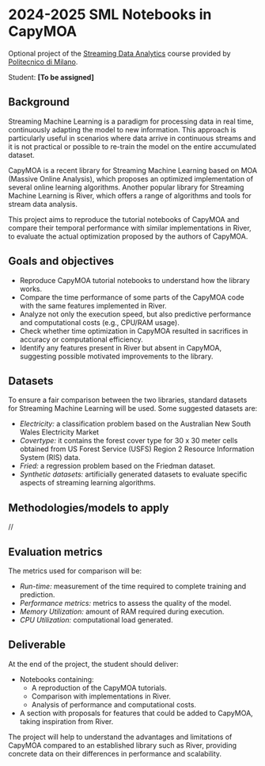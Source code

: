 # 2024-2025 SML Notebooks in CapyMOA

Optional project of the [Streaming Data Analytics](http://emanueledellavalle.org/teaching/streaming-data-analytics-2023-24/) course provided by [Politecnico di Milano](https://www11.ceda.polimi.it/schedaincarico/schedaincarico/controller/scheda_pubblica/SchedaPublic.do?&evn_default=evento&c_classe=811164&polij_device_category=DESKTOP&__pj0=0&__pj1=d563c55e73c3035baf5b0bab2dda086b).

Student: **[To be assigned]**

## Background
Streaming Machine Learning is a paradigm for processing data in real time, continuously adapting the model to new information. This approach is particularly useful in scenarios where data arrive in continuous streams and it is not practical or possible to re-train the model on the entire accumulated dataset.

CapyMOA is a recent library for Streaming Machine Learning based on MOA (Massive Online Analysis), which proposes an optimized implementation of several online learning algorithms. Another popular library for Streaming Machine Learning is River, which offers a range of algorithms and tools for stream data analysis.

This project aims to reproduce the tutorial notebooks of CapyMOA and compare their temporal performance with similar implementations in River, to evaluate the actual optimization proposed by the authors of CapyMOA.

## Goals and objectives
- Reproduce CapyMOA tutorial notebooks to understand how the library works.
- Compare the time performance of some parts of the CapyMOA code with the same features implemented in River.
- Analyze not only the execution speed, but also predictive performance and computational costs (e.g., CPU/RAM usage).
- Check whether time optimization in CapyMOA resulted in sacrifices in accuracy or computational efficiency.
- Identify any features present in River but absent in CapyMOA, suggesting possible motivated improvements to the library.

## Datasets
To ensure a fair comparison between the two libraries, standard datasets for Streaming Machine Learning will be used. Some suggested datasets are:
- *Electricity:* a classification problem based on the Australian New South Wales Electricity Market
- *Covertype:* it contains the forest cover type for 30 x 30 meter cells obtained from US Forest Service (USFS) Region 2 Resource Information System (RIS) data.
- *Fried:* a regression problem based on the Friedman dataset.
- *Synthetic datasets:* artificially generated datasets to evaluate specific aspects of streaming learning algorithms.

## Methodologies/models to apply
//

## Evaluation metrics
The metrics used for comparison will be:
- *Run-time:* measurement of the time required to complete training and prediction.
- *Performance metrics:* metrics to assess the quality of the model.
- *Memory Utilization:* amount of RAM required during execution.
- *CPU Utilization:* computational load generated.

## Deliverable
At the end of the project, the student should deliver:
- Notebooks containing:
  - A reproduction of the CapyMOA tutorials.
  - Comparison with implementations in River.
  - Analysis of performance and computational costs.
- A section with proposals for features that could be added to CapyMOA, taking inspiration from River.

The project will help to understand the advantages and limitations of CapyMOA compared to an established library such as River, providing concrete data on their differences in performance and scalability.



